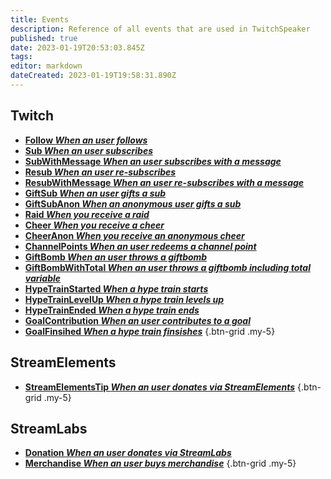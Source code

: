 ```yaml
---
title: Events
description: Reference of all events that are used in TwitchSpeaker
published: true
date: 2023-01-19T20:53:03.845Z
tags: 
editor: markdown
dateCreated: 2023-01-19T19:58:31.890Z
---
```


## Twitch
- [<i class="mdi mdi-account text--twitch"></i> **Follow *When an user follows***](/TwitchSpeaker/Events/Twitch/Follow)
- [<i class="mdi mdi-account-star-outline text--twitch"></i> **Sub *When an user subscribes***](/TwitchSpeaker/Events/Twitch/Sub)
- [<i class="mdi mdi-account-star-outline text--twitch"></i> **SubWithMessage *When an user subscribes with a message***](/TwitchSpeaker/Events/Twitch/SubWithMessage)
- [<i class="mdi mdi-account-star text--twitch"></i> **Resub *When an user re-subscribes***](/TwitchSpeaker/Events/Twitch/Resub)
- [<i class="mdi mdi-account-star text--twitch"></i> **ResubWithMessage *When an user re-subscribes with a message***](/TwitchSpeaker/Events/Twitch/ResubWithMessage)
- [<i class="mdi mdi-gift-outline text--twitch"></i> **GiftSub *When an user gifts a sub***](/TwitchSpeaker/Events/Twitch/GiftSub)
- [<i class="mdi mdi-gift-outline text--twitch"></i> **GiftSubAnon *When an anonymous user gifts a sub***](/TwitchSpeaker/Events/Twitch/GiftSubAnon)
- [<i class="mdi mdi-target-account text--twitch"></i> **Raid *When you receive a raid***](/TwitchSpeaker/Events/Twitch/Raid)
- [<i class="mdi mdi-diamond-stone text--twitch"></i> **Cheer *When you receive a cheer***](/TwitchSpeaker/Events/Twitch/Cheer)
- [<i class="mdi mdi-diamond-stone text--twitch"></i> **CheerAnon *When you receive an anonymous cheer***](/TwitchSpeaker/Events/Twitch/CheerAnon)
- [<i class="mdi mdi-adjust text--twitch"></i> **ChannelPoints *When an user redeems a channel point***](/TwitchSpeaker/Events/Twitch/ChannelPoints)
- [<i class="mdi mdi-gift text--twitch"></i> **GiftBomb *When an user throws a giftbomb***](/TwitchSpeaker/Events/Twitch/GiftBomb)
- [<i class="mdi mdi-gift text--twitch"></i> **GiftBombWithTotal *When an user throws a giftbomb including total variable***](/TwitchSpeaker/Events/Twitch/GiftBombWithTotal)
- [<i class="mdi mdi-train text--twitch"></i> **HypeTrainStarted *When a hype train starts***](/TwitchSpeaker/Events/Twitch/HypeTrainStarted)
- [<i class="mdi mdi-train text--twitch"></i> **HypeTrainLevelUp *When a hype train levels up***](/TwitchSpeaker/Events/Twitch/HypeTrainLevelUp)
- [<i class="mdi mdi-train text--twitch"></i> **HypeTrainEnded *When a hype train ends***](/TwitchSpeaker/Events/Twitch/HypeTrainEnded)
- [<i class="mdi mdi-progress-upload text--twitch"></i> **GoalContribution *When an user contributes to a goal***](/TwitchSpeaker/Events/Twitch/GoalContribution)
- [<i class="mdi mdi-progress-check text--twitch"></i> **GoalFinsihed *When a hype train finsishes***](/TwitchSpeaker/Events/Twitch/GoalFinsihed)
{.btn-grid .my-5}

## StreamElements
- [<i class="mdi mdi-cash text--twitch"></i> **StreamElementsTip *When an user donates via StreamElements***](/TwitchSpeaker/Events/StreamElements/StreamElementsTip)
{.btn-grid .my-5}

## StreamLabs
- [<i class="mdi mdi-cash text--twitch"></i> **Donation *When an user donates via StreamLabs***](/TwitchSpeaker/Events/StreamLabs/Donation)
- [<i class="mdi mdi-account text--twitch"></i> **Merchandise *When an user buys merchandise***](/TwitchSpeaker/Events/StreamLabs/Merchandise)
{.btn-grid .my-5}